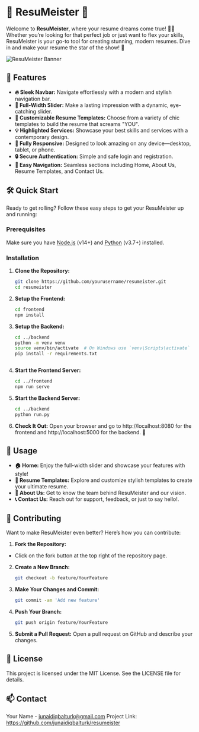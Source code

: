 # 🎨 ResuMeister 🎨

Welcome to **ResuMeister**, where your resume dreams come true! 🚀✨ Whether you’re looking for that perfect job or just want to flex your skills, ResuMeister is your go-to tool for creating stunning, modern resumes. Dive in and make your resume the star of the show! 🌟

![ResuMeister Banner](./assets/banner.png)

## 🚀 Features

- **🔥 Sleek Navbar:** Navigate effortlessly with a modern and stylish navigation bar.
- **📸 Full-Width Slider:** Make a lasting impression with a dynamic, eye-catching slider.
- **📝 Customizable Resume Templates:** Choose from a variety of chic templates to build the resume that screams "YOU".
- **💡 Highlighted Services:** Showcase your best skills and services with a contemporary design.
- **📱 Fully Responsive:** Designed to look amazing on any device—desktop, tablet, or phone.
- **🔒 Secure Authentication:** Simple and safe login and registration.
- **🚀 Easy Navigation:** Seamless sections including Home, About Us, Resume Templates, and Contact Us.

## 🛠️ Quick Start

Ready to get rolling? Follow these easy steps to get your ResuMeister up and running:

### Prerequisites

Make sure you have [Node.js](https://nodejs.org/) (v14+) and [Python](https://www.python.org/) (v3.7+) installed.

### Installation

1. **Clone the Repository:**

   ```bash
   git clone https://github.com/yourusername/resumeister.git
   cd resumeister

2. **Setup the Frontend:**

    ```bash
   cd frontend
    npm install
   
3. **Setup the Backend:**

    ```bash
    cd ../backend
    python -m venv venv
    source venv/bin/activate  # On Windows use `venv\Scripts\activate`
    pip install -r requirements.txt



4. **Start the Frontend Server:**

    ```bash
   cd ../frontend
   npm run serve


5. **Start the Backend Server:**

    ```bash
   cd ../backend
   python run.py
   
6. **Check It Out:**
Open your browser and go to http://localhost:8080 for the frontend and http://localhost:5000 for the backend. 🎉

## 📜 Usage
- **🏠 Home:** Enjoy the full-width slider and showcase your features with style!
- **📝 Resume Templates:** Explore and customize stylish templates to create your ultimate resume.
- **📖 About Us:** Get to know the team behind ResuMeister and our vision.
- **📞 Contact Us:** Reach out for support, feedback, or just to say hello!.

## 🤝 Contributing
Want to make ResuMeister even better? Here’s how you can contribute:

1. **Fork the Repository:**
- Click on the fork button at the top right of the repository page.

2. **Create a New Branch:**

    ```bash
   git checkout -b feature/YourFeature

3. **Make Your Changes and Commit:**

    ```bash
   git commit -am 'Add new feature'

4. **Push Your Branch:**

    ```bash
   git push origin feature/YourFeature

5. **Submit a Pull Request:**
Open a pull request on GitHub and describe your changes.

## 📜 License
This project is licensed under the MIT License. See the LICENSE file for details.

## 📫 Contact
Your Name - junaidiqbalturk@gmail.com
Project Link: https://github.com/junaidiqbalturk/resumeister
